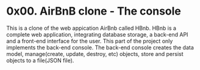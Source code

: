 # 0x00. AirBnB clone - The console
 This is a clone of the web appication AirBnb called HBnb. HBnb is a complete web application, integrating database storage, a back-end API and a front-end interface for the user. This part of the project only implements the back-end console. The back-end console creates the data model, manage(create, update, destroy, etc) objects, store and persist objects to a file(JSON file).

